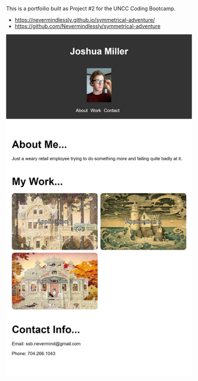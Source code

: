 This is a portfoilio built as Project #2 for the UNCC Coding Bootcamp.

- https://nevermindlessly.github.io/symmetrical-adventure/
- https://github.com/Nevermindlessly/symmetrical-adventure

![IMAGE_DESCRIPTION](./Assets/images/portfolio.png)